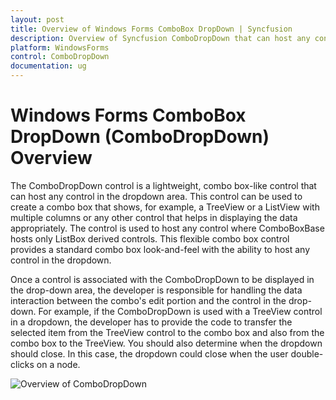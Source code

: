 ```yaml
---
layout: post
title: Overview of Windows Forms ComboBox DropDown | Syncfusion
description: Overview of Syncfusion ComboDropDown that can host any control in the drop down area with the Themes support
platform: WindowsForms
control: ComboDropDown
documentation: ug
---
```


# Windows Forms ComboBox DropDown (ComboDropDown) Overview

The ComboDropDown control is a lightweight, combo box-like control that can host any control in the dropdown area. This control can be used to create a combo box that shows, for example, a TreeView or a ListView with multiple columns or any other control that helps in displaying the data appropriately. The control is used to host any control where ComboBoxBase hosts only ListBox derived controls. This flexible combo box control provides a standard combo box look-and-feel with the ability to host any control in the dropdown.

Once a control is associated with the ComboDropDown to be displayed in the drop-down area, the developer is responsible for handling the data interaction between the combo's edit portion and the control in the drop-down. For example, if the ComboDropDown is used with a TreeView control in a dropdown, the developer has to provide the code to transfer the selected item from the TreeView control to the combo box and also from the combo box to the TreeView. You should also determine when the dropdown should close. In this case, the dropdown could close when the user double-clicks on a node.

![Overview of ComboDropDown](Overview_images/Overview_img277.jpeg) 